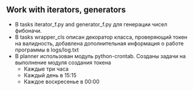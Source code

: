 ## Work with iterators, generators

* В tasks iterator_f.py and generator_f.py для генерации чисел фибоначи.
* В tasks wrapper_cls описан декоратор класса, проверяющий токен на валидность,
  добавлена дополнительная информация о работе программы в logs/log.txt
* В planner использован модуль python-crontab. Созданы задачи на выполнение 
  модуля создания токена
    * Каждые три часа
    * Каждый день в 15:15
    * Каждое воскресенье в 00:00
    
